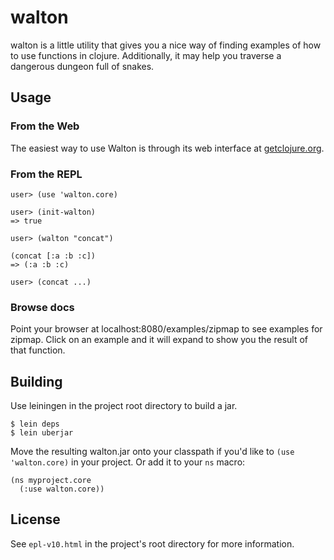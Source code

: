 # walton

walton is a little utility that gives you a nice way of finding
examples of how to use functions in clojure.  Additionally, it may
help you traverse a dangerous dungeon full of snakes.

## Usage

### From the Web

The easiest way to use Walton is through its web interface at [getclojure.org](http://getclojure.org).

### From the REPL

    user> (use 'walton.core)
 
    user> (init-walton)
    => true

    user> (walton "concat")
    
    (concat [:a :b :c])
    => (:a :b :c)
    
    user> (concat ...)

### Browse docs

Point your browser at localhost:8080/examples/zipmap to see examples
for zipmap.  Click on an example and it will expand to show you the
result of that function.

## Building

Use leiningen in the project root directory to build a jar.

    $ lein deps
    $ lein uberjar

Move the resulting walton.jar onto your classpath if you'd like to `(use 'walton.core)` in your project.  Or add it to your `ns` macro: 

    (ns myproject.core
      (:use walton.core))

## License

See `epl-v10.html` in the project's root directory for more information.
